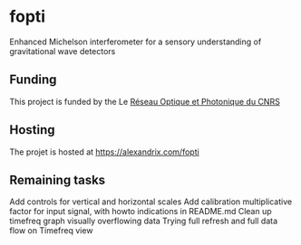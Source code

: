 # fopti
Enhanced Michelson interferometer for a sensory understanding of gravitational wave detectors

## Funding
This project is funded by the Le [Réseau Optique et Photonique du CNRS](https://rop.cnrs.fr/)

## Hosting
The projet is hosted at https://alexandrix.com/fopti

## Remaining tasks

Add controls for vertical and horizontal scales
Add calibration multiplicative factor for input signal, with howto indications in README.md
Clean up timefreq graph visually overflowing data
Trying full refresh and full data flow on Timefreq view
